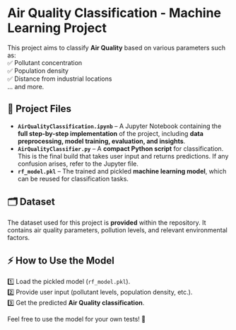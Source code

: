 # **Air Quality Classification - Machine Learning Project**  

This project aims to classify **Air Quality** based on various parameters such as:  
✅ Pollutant concentration  
✅ Population density  
✅ Distance from industrial locations  
... and more.

## **📂 Project Files**  
- **`AirQualityClassification.ipynb`** – A Jupyter Notebook containing the **full step-by-step implementation** of the project, including **data preprocessing, model training, evaluation, and insights**.  
- **`AirQualityClassifier.py`** – A **compact Python script** for classification. This is the final build that takes user input and returns predictions. If any confusion arises, refer to the Jupyter file.  
- **`rf_model.pkl`** – The trained and pickled **machine learning model**, which can be reused for classification tasks.  

## **🗂 Dataset**  
The dataset used for this project is **provided** within the repository. It contains air quality parameters, pollution levels, and relevant environmental factors.  

## **⚡ How to Use the Model**  
1️⃣ Load the pickled model (`rf_model.pkl`).  
2️⃣ Provide user input (pollutant levels, population density, etc.).  
3️⃣ Get the predicted **Air Quality classification**.  

Feel free to use the model for your own tests! 🎯  
